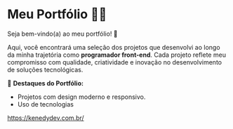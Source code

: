 # Meu Portfólio 👨‍💻

Seja bem-vindo(a) ao meu portfólio! 🎉  

Aqui, você encontrará uma seleção dos projetos que desenvolvi ao longo da minha trajetória como **programador front-end**. Cada projeto reflete meu compromisso com qualidade, criatividade e inovação no desenvolvimento de soluções tecnológicas.

🌟 **Destaques do Portfólio:**
- Projetos com design moderno e responsivo.
- Uso de tecnologias



https://kenedydev.com.br/
